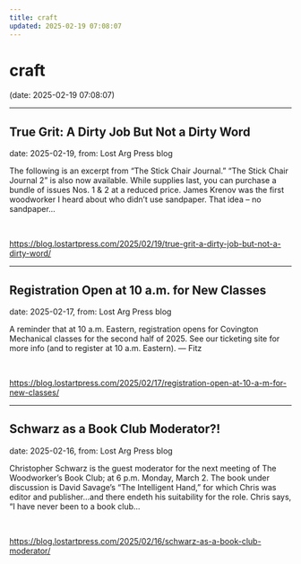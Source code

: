 ```yaml
---
title: craft
updated: 2025-02-19 07:08:07
---
```


# craft

(date: 2025-02-19 07:08:07)

---

## True Grit: A Dirty Job But Not a Dirty Word

date: 2025-02-19, from: Lost Arg Press blog

The following is an excerpt from &#8220;The Stick Chair Journal.&#8221; &#8220;The Stick Chair Journal 2&#8221; is also now available. While supplies last, you can purchase a bundle of issues Nos. 1 &#38; 2 at a reduced price. James Krenov was the first woodworker I heard about who didn’t use sandpaper. That idea – no sandpaper... 

<br> 

<https://blog.lostartpress.com/2025/02/19/true-grit-a-dirty-job-but-not-a-dirty-word/>

---

## Registration Open at 10 a.m. for New Classes

date: 2025-02-17, from: Lost Arg Press blog

A reminder that at 10 a.m. Eastern, registration opens for Covington Mechanical classes for the second half of 2025. See our ticketing site for more info (and to register at 10 a.m. Eastern). — Fitz 

<br> 

<https://blog.lostartpress.com/2025/02/17/registration-open-at-10-a-m-for-new-classes/>

---

## Schwarz as a Book Club Moderator?!

date: 2025-02-16, from: Lost Arg Press blog

Christopher Schwarz is the guest moderator for the next meeting of The Woodworker&#8217;s Book Club; at 6 p.m. Monday, March 2. The book under discussion is David Savage&#8217;s &#8220;The Intelligent Hand,&#8221; for which Chris was editor and publisher…and there endeth his suitability for the role. Chris says, &#8220;I have never been to a book club... 

<br> 

<https://blog.lostartpress.com/2025/02/16/schwarz-as-a-book-club-moderator/>

